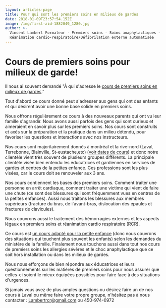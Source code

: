 ```yaml
---
layout: articles-page
title: Pour qui sont les premiers soins en milieux de gardes
date: 2018-01-09T23:57:54.152Z
image: /img/first-aid-1882049_1280.jpg
author: >-
  Vincent Lambert Formateur - Premiers soins - Soins anaphylactiques -
  Réanimation cardio-respiratoire/Défibrilation externe automatisée
---
```

# Cours de premiers soins pour milieux de garde! 

Il nous ai souvent demandé "À qui s'adresse le [cours de premiers soins en milieux de gardes](https://lambertrcr.com/formations/premiers-soins-milieux-de-garde-cours-de-base)." 

Tout d'abord ce cours donné peut s'adresser aux gens qui ont des enfants et qui désirent avoir une bonne base solide en premiers soins. 

Nous offrons régulièrement ce cours à des nouveaux parents qui ont vu leur famille s'agrandir. Nous avons aussi parfois des gens qui sont curieux et aimeraient en savoir plus sur les premiers soins. Nos cours sont construits et axés sur la préparation et la pratique dans un milieu détendu, pour favoriser les questions et interactions avec nos instructeurs. 

Nos cours sont majoritairement donnés à montréal et la rive-nord (Laval, Terrebonne, Blainville, St-eustache,etc) ([voir dates de cours](https://lambertrcr.com/formations/premiers-soins-milieux-de-garde-cours-de-base)) et donc notre clientèle vient très souvent de plusieurs groupes différents. La principale clientèle visée bien entendu les éducatrices et gardiennes en services de gardes et centres de la petites enfance. Ces professions sont les plus visées, car le cours doit se renouveler aux 3 ans. 

Nos cours contiennent les bases des premiers soins. Comment traiter une personne en arrêt cardiaque, comment traiter une victime qui vient de faire une chute (ce sont des blessures qui sont fréquemment vues en centres de la petites enfances). Aussi nous traitons les blessures aux membres supérieurs (fracture du bras, de l'avant-bras, dislocation des épaules et fractures de clavicules). 

Nous couvrons aussi le traitement des hémorragies externes et les aspects légaux en premiers soins et réanimation cardio respiratoire (RCR). 

Ce cours est [un cours adapté pour la petite enfance](https://www.mfa.gouv.qc.ca/fr/ministere/centre-presse/Nouvelles/Pages/nouvelle_2014-11-04.aspx) (donc nous couvrons des situations qui touchent plus souvent les enfants) selon les demandes du ministère de la famille. Finalement nous touchons aussi dans tout nos cours de premiers soins les allergies sévères et le choc anaphylactique que ce soit hors installation ou dans les milieux de gardes.

Nous nous efforçons de bien répondre aux éducatrices et leurs questionnements sur les matières de premiers soins pour nous assurer que celles-ci soient le mieux équipées possibles pour faire face à des situations d'urgences.

Si jamais vous avez de plus amples questions ou désirez faire un de nos cours à Laval ou même faire votre propre groupe, n'hésitez pas à nous contacter : Lambertrcr@gmail.com ou 450-974-0972
